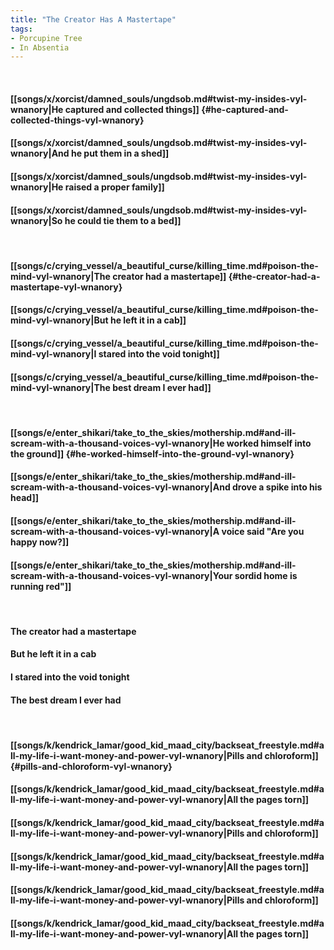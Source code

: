 ```yaml
---
title: "The Creator Has A Mastertape"
tags:
- Porcupine Tree
- In Absentia
---
```

&nbsp;
#### [[songs/x/xorcist/damned_souls/ungdsob.md#twist-my-insides-vyl-wnanory|He captured and collected things]] {#he-captured-and-collected-things-vyl-wnanory}
#### [[songs/x/xorcist/damned_souls/ungdsob.md#twist-my-insides-vyl-wnanory|And he put them in a shed]]
#### [[songs/x/xorcist/damned_souls/ungdsob.md#twist-my-insides-vyl-wnanory|He raised a proper family]]
#### [[songs/x/xorcist/damned_souls/ungdsob.md#twist-my-insides-vyl-wnanory|So he could tie them to a bed]]
&nbsp;
#### [[songs/c/crying_vessel/a_beautiful_curse/killing_time.md#poison-the-mind-vyl-wnanory|The creator had a mastertape]] {#the-creator-had-a-mastertape-vyl-wnanory}
#### [[songs/c/crying_vessel/a_beautiful_curse/killing_time.md#poison-the-mind-vyl-wnanory|But he left it in a cab]]
#### [[songs/c/crying_vessel/a_beautiful_curse/killing_time.md#poison-the-mind-vyl-wnanory|I stared into the void tonight]]
#### [[songs/c/crying_vessel/a_beautiful_curse/killing_time.md#poison-the-mind-vyl-wnanory|The best dream I ever had]]
&nbsp;
#### [[songs/e/enter_shikari/take_to_the_skies/mothership.md#and-ill-scream-with-a-thousand-voices-vyl-wnanory|He worked himself into the ground]] {#he-worked-himself-into-the-ground-vyl-wnanory}
#### [[songs/e/enter_shikari/take_to_the_skies/mothership.md#and-ill-scream-with-a-thousand-voices-vyl-wnanory|And drove a spike into his head]]
#### [[songs/e/enter_shikari/take_to_the_skies/mothership.md#and-ill-scream-with-a-thousand-voices-vyl-wnanory|A voice said "Are you happy now?]]
#### [[songs/e/enter_shikari/take_to_the_skies/mothership.md#and-ill-scream-with-a-thousand-voices-vyl-wnanory|Your sordid home is running red"]]
&nbsp;
#### The creator had a mastertape
#### But he left it in a cab
#### I stared into the void tonight
#### The best dream I ever had
&nbsp;
#### [[songs/k/kendrick_lamar/good_kid_maad_city/backseat_freestyle.md#all-my-life-i-want-money-and-power-vyl-wnanory|Pills and chloroform]] {#pills-and-chloroform-vyl-wnanory}
#### [[songs/k/kendrick_lamar/good_kid_maad_city/backseat_freestyle.md#all-my-life-i-want-money-and-power-vyl-wnanory|All the pages torn]]
#### [[songs/k/kendrick_lamar/good_kid_maad_city/backseat_freestyle.md#all-my-life-i-want-money-and-power-vyl-wnanory|Pills and chloroform]]
#### [[songs/k/kendrick_lamar/good_kid_maad_city/backseat_freestyle.md#all-my-life-i-want-money-and-power-vyl-wnanory|All the pages torn]]
#### [[songs/k/kendrick_lamar/good_kid_maad_city/backseat_freestyle.md#all-my-life-i-want-money-and-power-vyl-wnanory|Pills and chloroform]]
#### [[songs/k/kendrick_lamar/good_kid_maad_city/backseat_freestyle.md#all-my-life-i-want-money-and-power-vyl-wnanory|All the pages torn]]
